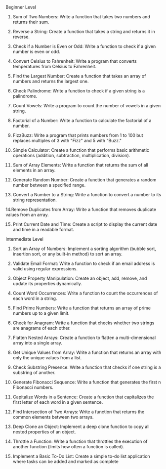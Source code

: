Beginner Level
1. Sum of Two Numbers: Write a function that takes two numbers and returns their sum.

2. Reverse a String: Create a function that takes a string and returns it in reverse.

3. Check if a Number is Even or Odd: Write a function to check if a given number is even 
or odd.

4. Convert Celsius to Fahrenheit: Write a program that converts temperatures from 
Celsius to Fahrenheit.

5. Find the Largest Number: Create a function that takes an array of numbers and 
returns the largest one.

6. Check Palindrome: Write a function to check if a given string is a palindrome.

7. Count Vowels: Write a program to count the number of vowels in a given string.

8. Factorial of a Number: Write a function to calculate the factorial of a number.

9. FizzBuzz: Write a program that prints numbers from 1 to 100 but replaces multiples of 3 
with "Fizz" and 5 with "Buzz."

10. Simple Calculator: Create a function that performs basic arithmetic operations 
(addition, subtraction, multiplication, division).

11. Sum of Array Elements: Write a function that returns the sum of all elements in an 
array.

12. Generate Random Number: Create a function that generates a random number 
between a specified range.

13. Convert a Number to a String: Write a function to convert a number to its string 
representation.

14.Remove Duplicates from Array: Write a function that removes duplicate values from 
an array.

15. Print Current Date and Time: Create a script to display the current date and time in a 
readable format.






Intermediate Level
1. Sort an Array of Numbers: Implement a sorting algorithm (bubble sort, insertion sort, 
or any built-in method) to sort an array.

2. Validate Email Format: Write a function to check if an email address is valid using 
regular expressions.

3. Object Property Manipulation: Create an object, add, remove, and update its 
properties dynamically.

4. Count Word Occurrences: Write a function to count the occurrences of each word in a 
string.

5. Find Prime Numbers: Write a function that returns an array of prime numbers up to a 
given limit.

6. Check for Anagram: Write a function that checks whether two strings are anagrams of 
each other.

7. Flatten Nested Arrays: Create a function to flatten a multi-dimensional array into a 
single array.

8. Get Unique Values from Array: Write a function that returns an array with only the 
unique values from a list.

9. Check Substring Presence: Write a function that checks if one string is a substring of 
another.

10. Generate Fibonacci Sequence: Write a function that generates the first n Fibonacci 
numbers.

11. Capitalize Words in a Sentence: Create a function that capitalizes the first letter of 
each word in a given sentence.

12. Find Intersection of Two Arrays: Write a function that returns the common elements 
between two arrays.

13. Deep Clone an Object: Implement a deep clone function to copy all nested properties 
of an object.

14. Throttle a Function: Write a function that throttles the execution of another function 
(limits how often a function is called).

15. Implement a Basic To-Do List: Create a simple to-do list application where tasks can 
be added and marked as complete
